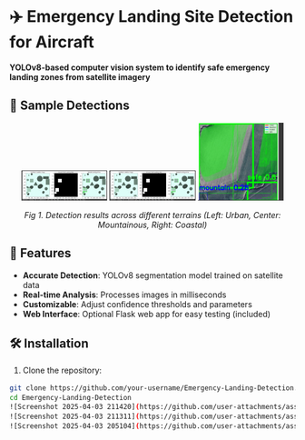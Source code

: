 # ✈️ Emergency Landing Site Detection for Aircraft
**YOLOv8-based computer vision system to identify safe emergency landing zones from satellite imagery**

## 📸 Sample Detections

<div align="center">
  <img src="Screenshot 2025-04-03 205104.png" width="30%" alt="Mountain terrain">
  <img src="Screenshot 2025-04-03 205104.png" width="30%" alt="Coastal landing zone">
    <img src="Screenshot 2025-04-03 211420.png" width="30%" alt="Urban area detection">

</div>

*<p align="center">Fig 1. Detection results across different terrains (Left: Urban, Center: Mountainous, Right: Coastal)</p>*
## 📌 Features
- **Accurate Detection**: YOLOv8 segmentation model trained on satellite data
- **Real-time Analysis**: Processes images in milliseconds
- **Customizable**: Adjust confidence thresholds and parameters
- **Web Interface**: Optional Flask web app for easy testing (included)

## 🛠️ Installation
1. Clone the repository:
```bash
git clone https://github.com/your-username/Emergency-Landing-Detection.git
cd Emergency-Landing-Detection
![Screenshot 2025-04-03 211420](https://github.com/user-attachments/assets/1460c2c3-4eed-45a8-a2c5-921b0695e433)
![Screenshot 2025-04-03 211311](https://github.com/user-attachments/assets/cef01806-d164-41dd-b040-cc631a9835c7)
![Screenshot 2025-04-03 205104](https://github.com/user-attachments/assets/11954bba-c22c-46fe-b4d3-e0d6a6dd9142)
